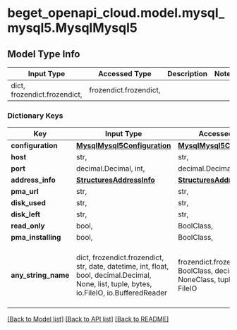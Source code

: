 # beget_openapi_cloud.model.mysql_mysql5.MysqlMysql5

## Model Type Info
Input Type | Accessed Type | Description | Notes
------------ | ------------- | ------------- | -------------
dict, frozendict.frozendict,  | frozendict.frozendict,  |  | 

### Dictionary Keys
Key | Input Type | Accessed Type | Description | Notes
------------ | ------------- | ------------- | ------------- | -------------
**configuration** | [**MysqlMysql5Configuration**](MysqlMysql5Configuration.md) | [**MysqlMysql5Configuration**](MysqlMysql5Configuration.md) |  | [optional] 
**host** | str,  | str,  |  | [optional] 
**port** | decimal.Decimal, int,  | decimal.Decimal,  |  | [optional] 
**address_info** | [**StructuresAddressInfo**](StructuresAddressInfo.md) | [**StructuresAddressInfo**](StructuresAddressInfo.md) |  | [optional] 
**pma_url** | str,  | str,  |  | [optional] 
**disk_used** | str,  | str,  |  | [optional] 
**disk_left** | str,  | str,  |  | [optional] 
**read_only** | bool,  | BoolClass,  |  | [optional] 
**pma_installing** | bool,  | BoolClass,  |  | [optional] 
**any_string_name** | dict, frozendict.frozendict, str, date, datetime, int, float, bool, decimal.Decimal, None, list, tuple, bytes, io.FileIO, io.BufferedReader | frozendict.frozendict, str, BoolClass, decimal.Decimal, NoneClass, tuple, bytes, FileIO | any string name can be used but the value must be the correct type | [optional]

[[Back to Model list]](../../README.md#documentation-for-models) [[Back to API list]](../../README.md#documentation-for-api-endpoints) [[Back to README]](../../README.md)

